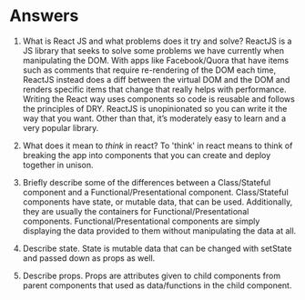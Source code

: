 # Answers

1.  What is React JS and what problems does it try and solve?
    ReactJS is a JS library that seeks to solve some problems we have currently when manipulating the DOM. With apps like Facebook/Quora that have items such as comments that require re-rendering of the DOM each time, ReactJS instead does a diff between the virtual DOM and the DOM and renders specific items that change that really helps with performance. Writing the React way uses components so code is reusable and follows the principles of DRY. ReactJS is unopinionated so you can write it the way that you want. Other than that, it’s moderately easy to learn and a very popular library.

2.  What does it mean to _think_ in react?
    To 'think' in react means to think of breaking the app into components that you can create and deploy together in unison.

3.  Briefly describe some of the differences between a Class/Stateful component and a Functional/Presentational     component.
    Class/Stateful components have state, or mutable data, that can be used. Additionally, they are usually the containers for Functional/Presentational components. Functional/Presentational components are simply displaying the data provided to them without manipulating the data at all.

4.  Describe state.
    State is mutable data that can be changed with setState and passed down as props as well.

5.  Describe props.
    Props are attributes given to child components from parent components that used as data/functions in the child component.